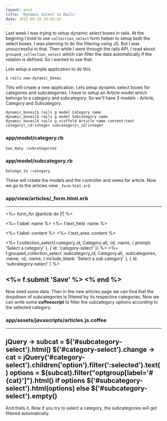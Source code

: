 ```yaml
---
layout: post
title: 'Dynamic Select in Rails'
date: 2015-09-10 16:45:52
---
```

Last week I was trying to setup dynamic select boxes in rails. At the begining I tried to use `collection_select` form helper to setup both the select boxes. I was planning to do the filtering using JS. But I was unsuccessful in that. Then while I went through the rails API, I read about `grouped_collection_select` which can filter the data automatically if the relation is defined. So i wanted to use that. 

Lets setup a sample application to do this. 

    $ rails new dynamic_boxes

This will create a new application. Lets setup dynamic select boxes for categories and subcategories. I have to setup an Article model which belongs to a category and subcategory. So we'll have 3 models - Article, Category and Subcategory.

    dynamic_boxes]$ rails g model Category name
    dynamic_boxes]$ rails g model Subcategory name
    dynamic_boxes]$ rails g scaffold Article name content:text category\_id:integer subcategory\_id:integer
    
### app/model/category.rb

    has_many :subcategories
    
### app/model/subcategory.rb

    belongs_to :category

These will create the models and the controller and views for article. Now we go to the articles view `_form.html.erb`

### app/view/articles/_form.html.erb

---
<%= form_for @article do |f| %>

  <%= f.label :name %> 
  <%= f.text_field :name %> 
  
  <%= f.label :content %>
  <%= f.text_area :content %>
  
  <%= f.collection_select(:category\_id, Category.all, :id, :name, { prompt: 'Select a category' }, { id: 'category-select' }) %>
  <%= f.grouped_collection\_select :subcategory\_id, Category.all, :subcategories, :name, :id, :name, { include\_blank: 'Select a sub category' }, { id: 'subcategory-select' } %>
  
  <%= f.submit 'Save' %>
<% end %>
---

Now seed some data. Then in the new articles page we can find that the dropdown of subcategories is filtered by its respective categories. Now we can write some **coffeescript** to filter the subcategory options according to the selected category.

### app/assets/javascripts/articles.js.coffee

---
jQuery ->
  subcat = $('#subcategory-select').html()
  $('#category-select').change ->
    cat = jQuery('#category-select').children('option').filter(':selected').text()
    options = $(subcat).filter("optgroup[label='#{cat}']").html()
    if options
      $('#subcategory-select').html(options)
    else
      $('#subcategory-select').empty()
---

And thats it. Now if you try to select a category, the subcategories will get filtered automatically.


